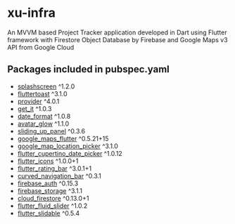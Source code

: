 # xu-infra

An MVVM based Project Tracker application developed in Dart using Flutter framework with Firestore Object Database by Firebase and Google Maps v3 API from Google Cloud

## Packages included in pubspec.yaml

- [splashscreen](https://pub.dev/packages/splashscreen) ^1.2.0
- [fluttertoast](https://pub.dev/packages/fluttertoast) ^3.1.0
- [provider](https://pub.dev/packages/provider) ^4.0.1
- [get_it](https://pub.dev/packages/get_it) ^1.0.3
- [date_format](https://pub.dev/packages/date_format) ^1.0.8
- [avatar_glow](https://pub.dev/packages/avatar_glow) ^1.1.0
- [sliding_up_panel](https://pub.dev/packages/sliding_up_panel) ^0.3.6
- [google_maps_flutter](https://pub.dev/packages/google_maps_flutter) ^0.5.21+15
- [google_map_location_picker](https://pub.dev/packages/google_map_location_picker) ^3.1.0
- [flutter_cupertino_date_picker](https://pub.dev/packages/flutter_cupertino_date_picker) ^1.0.12
- [flutter_icons](https://pub.dev/packages/flutter_icons) ^1.0.0+1
- [flutter_rating_bar](https://pub.dev/packages/flutter_rating_bar) ^3.0.1+1
- [curved_navigation_bar](https://pub.dev/packages/curved_navigation_bar) ^0.3.1
- [firebase_auth](https://pub.dev/packages/firebase_auth) ^0.15.3
- [firebase_storage](https://pub.dev/packages/firebase_storage) ^3.1.1
- [cloud_firestore](https://pub.dev/packages/cloud_firestore) ^0.13.0+1
- [flutter_fluid_slider](https://pub.dev/packages/flutter_fluid_slider) ^1.0.2
- [flutter_slidable](https://pub.dev/packages/flutter_slidable) ^0.5.4
